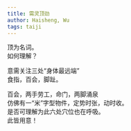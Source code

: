 ```yaml
---
title: 需灵顶劲
author: Haisheng, Wu
tags: taiji
---
```


顶为名词。\
如何理解？

意需关注三处“身体最远端”\
食指，百会，脚趾。

百会，两手劳工，命门，两脚涌泉\
仿佛有一“米”字型物件，定势时张，动时收。\
是否可理解为此六处穴位也在呼吸。\
此皆用意！
